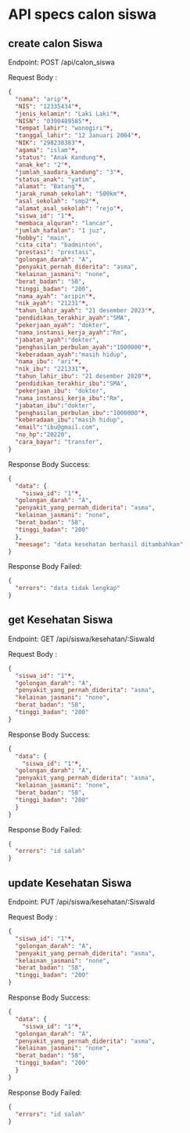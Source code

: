 # API specs calon siswa

## create calon Siswa

Endpoint: POST /api/calon_siswa

Request Body :

```json
{
  "nama": "arip"*,
  "NIS": "12335434"*,
  "jenis_kelamin": "Laki Laki"*,
  "NISN": "0390489585"*,
  "tempat_lahir": "wonogiri"*,
  "tanggal_lahir": "12 Januari 2004"*,
  "NIK": "298238383"*,
  "agama": "islam"*,
  "status": "Anak Kandung"*,
  "anak_ke": "2"*,
  "jumlah_saudara_kandung": "3"*,
  "status_anak": "yatim",
  "alamat": "Batang"*,
  "jarak_rumah_sekolah": "500km"*,
  "asal_sekolah": "smp2"*,
  "alamat_asal_sekolah": "rejo"*,
  "siswa_id": "1"*,
  "membaca_alquran": "lancar",
  "jumlah_hafalan": "1 juz",
  "hobby": "main",
  "cita_cita": "badminton",
  "prestasi": "prestasi",
  "golongan_darah": "A",
  "penyakit_pernah_diderita": "asma",
  "kelainan_jasmani": "none",
  "berat_badan": "58",
  "tinggi_badan": "200",
  "nama_ayah": "aripin"*,
  "nik_ayah": "21231"*,
  "tahun_lahir_ayah": "21 desember 2023"*,
  "pendidikan_terakhir_ayah":"SMA",
  "pekerjaan_ayah": "dokter",
  "nama_instansi_kerja_ayah":"Rm",
  "jabatan_ayah":"dokter",
  "penghasilan_perbulan_ayah":"1000000"*,
  "keberadaan_ayah":"masih hidup",
  "nama_ibu": "ari"*,
  "nik_ibu": "221331"*,
  "tahun_lahir_ibu": "21 desember 2020"*,
  "pendidikan_terakhir_ibu":"SMA",
  "pekerjaan_ibu": "dokter",
  "nama_instansi_kerja_ibu":"Rm",
  "jabatan_ibu":"dokter",
  "penghasilan_perbulan_ibu":"1000000"*,
  "keberadaan_ibu":"masih hidup",
  "email":"ibu@gmail.com",
  "no_hp":"20220",
  "cara_bayar": "transfer",
}
```

Response Body Success:

```json
{
  "data": {
    "siswa_id": "1"*,
  "golongan_darah": "A",
  "penyakit_yang_pernah_diderita": "asma",
  "kelainan_jasmani": "none",
  "berat_badan": "58",
  "tinggi_badan": "200"
  },
  "meesage": "data kesehatan berhasil ditambahkan"
}
```

Response Body Failed:

```json
{
  "errors": "data tidak lengkap"
}
```

## get Kesehatan Siswa

Endpoint: GET /api/siswa/kesehatan/:SiswaId

Request Body :

```json
{
  "siswa_id": "1"*,
  "golongan_darah": "A",
  "penyakit_yang_pernah_diderita": "asma",
  "kelainan_jasmani": "none",
  "berat_badan": "58",
  "tinggi_badan": "200"
}
```

Response Body Success:

```json
{
  "data": {
    "siswa_id": "1"*,
  "golongan_darah": "A",
  "penyakit_yang_pernah_diderita": "asma",
  "kelainan_jasmani": "none",
  "berat_badan": "58",
  "tinggi_badan": "200"
  }
}
```

Response Body Failed:

```json
{
  "errors": "id salah"
}
```

## update Kesehatan Siswa

Endpoint: PUT /api/siswa/kesehatan/:SiswaId

Request Body :

```json
{
  "siswa_id": "1"*,
  "golongan_darah": "A",
  "penyakit_yang_pernah_diderita": "asma",
  "kelainan_jasmani": "none",
  "berat_badan": "58",
  "tinggi_badan": "200"
}
```

Response Body Success:

```json
{
  "data": {
    "siswa_id": "1"*,
  "golongan_darah": "A",
  "penyakit_yang_pernah_diderita": "asma",
  "kelainan_jasmani": "none",
  "berat_badan": "58",
  "tinggi_badan": "200"
  }
}
```

Response Body Failed:

```json
{
  "errors": "id salah"
}
```
